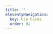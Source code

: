 ```yaml
---
title: ''
eleventyNavigation:
  key: Use Cases
  order: 01
---
```

<script>window.open('/use-cases/') || window.location.replace('/use-cases/');</script>



